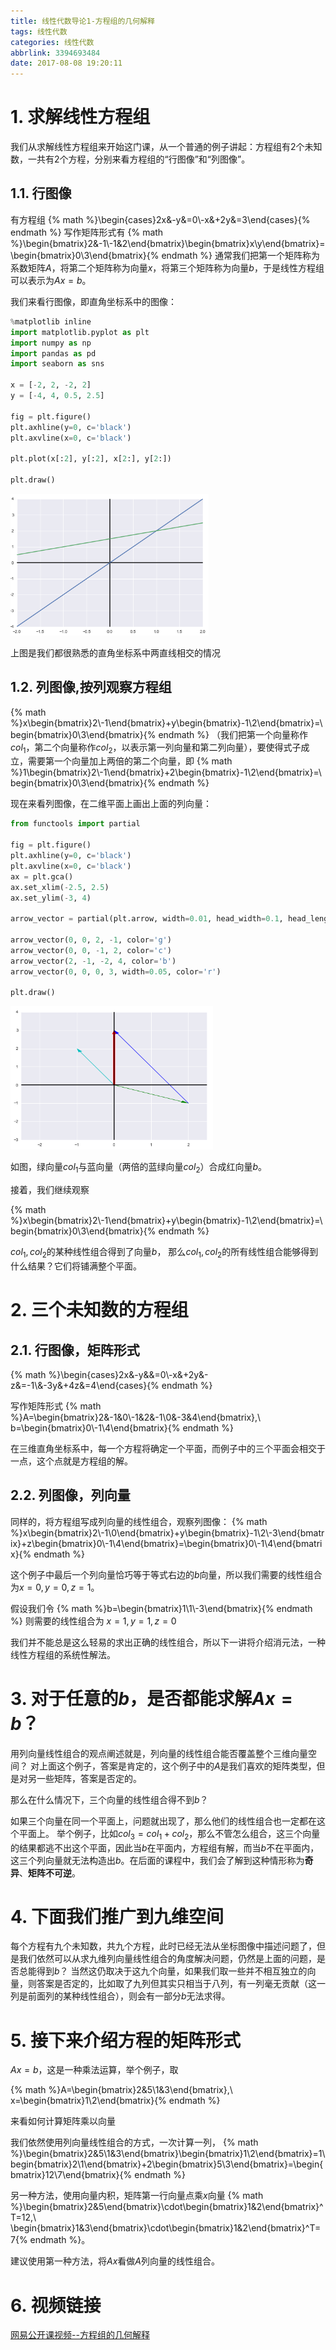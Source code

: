 ```yaml
---
title: 线性代数导论1-方程组的几何解释
tags: 线性代数
categories: 线性代数
abbrlink: 3394693484
date: 2017-08-08 19:20:11
---
```


<!-- toc -->
<!-- more -->

# 1. 求解线性方程组

我们从求解线性方程组来开始这门课，从一个普通的例子讲起：方程组有2个未知数，一共有2个方程，分别来看方程组的“行图像”和“列图像”。

## 1.1. 行图像

有方程组
{% math %}\begin{cases}2x&-y&=0\\-x&+2y&=3\end{cases}{% endmath %}
写作矩阵形式有
{% math %}\begin{bmatrix}2&-1\\-1&2\end{bmatrix}\begin{bmatrix}x\\y\end{bmatrix}=\begin{bmatrix}0\\3\end{bmatrix}{% endmath %}
通常我们把第一个矩阵称为系数矩阵$A$，将第二个矩阵称为向量$x$，将第三个矩阵称为向量$b$，于是线性方程组可以表示为$Ax=b$。

我们来看行图像，即直角坐标系中的图像：

```python
%matplotlib inline
import matplotlib.pyplot as plt
import numpy as np
import pandas as pd
import seaborn as sns

x = [-2, 2, -2, 2]
y = [-4, 4, 0.5, 2.5]

fig = plt.figure()
plt.axhline(y=0, c='black')
plt.axvline(x=0, c='black')

plt.plot(x[:2], y[:2], x[2:], y[2:])

plt.draw()
```

![](3394693484_linear.png)

上图是我们都很熟悉的直角坐标系中两直线相交的情况

## 1.2. 列图像,按列观察方程组

{% math %}x\begin{bmatrix}2\\-1\end{bmatrix}+y\begin{bmatrix}-1\\2\end{bmatrix}=\begin{bmatrix}0\\3\end{bmatrix}{% endmath %}
（我们把第一个向量称作$col_1$，第二个向量称作$col_2$，以表示第一列向量和第二列向量），要使得式子成立，需要第一个向量加上两倍的第二个向量，即
{% math %}1\begin{bmatrix}2\\-1\end{bmatrix}+2\begin{bmatrix}-1\\2\end{bmatrix}=\begin{bmatrix}0\\3\end{bmatrix}{% endmath %}

现在来看列图像，在二维平面上画出上面的列向量：
```python
from functools import partial

fig = plt.figure()
plt.axhline(y=0, c='black')
plt.axvline(x=0, c='black')
ax = plt.gca()
ax.set_xlim(-2.5, 2.5)
ax.set_ylim(-3, 4)

arrow_vector = partial(plt.arrow, width=0.01, head_width=0.1, head_length=0.2, length_includes_head=True)

arrow_vector(0, 0, 2, -1, color='g')
arrow_vector(0, 0, -1, 2, color='c')
arrow_vector(2, -1, -2, 4, color='b')
arrow_vector(0, 0, 0, 3, width=0.05, color='r')

plt.draw()
```

![](3394693484_linearcol.png)

如图，绿向量$col_1$与蓝向量（两倍的蓝绿向量$col_2$）合成红向量$b$。

接着，我们继续观察

{% math %}x\begin{bmatrix}2\\-1\end{bmatrix}+y\begin{bmatrix}-1\\2\end{bmatrix}=\begin{bmatrix}0\\3\end{bmatrix}{% endmath %}

$col_1,col_2$的某种线性组合得到了向量$b$，
那么$col_1,col_2$的所有线性组合能够得到什么结果？它们将铺满整个平面。

# 2. 三个未知数的方程组

## 2.1. 行图像，矩阵形式
{% math %}\begin{cases}2x&-y&&=0\\-x&+2y&-z&=-1\\&-3y&+4z&=4\end{cases}{% endmath %}

写作矩阵形式
{% math %}A=\begin{bmatrix}2&-1&0\\-1&2&-1\\0&-3&4\end{bmatrix},\ b=\begin{bmatrix}0\\-1\\4\end{bmatrix}{% endmath %}

在三维直角坐标系中，每一个方程将确定一个平面，而例子中的三个平面会相交于一点，这个点就是方程组的解。

## 2.2. 列图像，列向量
同样的，将方程组写成列向量的线性组合，观察列图像：
{% math %}x\begin{bmatrix}2\\-1\\0\end{bmatrix}+y\begin{bmatrix}-1\\2\\-3\end{bmatrix}+z\begin{bmatrix}0\\-1\\4\end{bmatrix}=\begin{bmatrix}0\\-1\\4\end{bmatrix}{% endmath %}

这个例子中最后一个列向量恰巧等于等式右边的$b$向量，所以我们需要的线性组合为$x=0,y=0,z=1$。

假设我们令
{% math %}b=\begin{bmatrix}1\\1\\-3\end{bmatrix}{% endmath %}
则需要的线性组合为
$x=1,y=1,z=0$

我们并不能总是这么轻易的求出正确的线性组合，所以下一讲将介绍消元法，一种线性方程组的系统性解法。

# 3. 对于任意的$b$，是否都能求解$Ax=b$？

用列向量线性组合的观点阐述就是，列向量的线性组合能否覆盖整个三维向量空间？
对上面这个例子，答案是肯定的，这个例子中的$A$是我们喜欢的矩阵类型，但是对另一些矩阵，答案是否定的。

那么在什么情况下，三个向量的线性组合得不到$b$？

如果三个向量在同一个平面上，问题就出现了，那么他们的线性组合也一定都在这个平面上。
举个例子，比如$col_3=col_1+col_2$，那么不管怎么组合，这三个向量的结果都逃不出这个平面，因此当$b$在平面内，方程组有解，而当$b$不在平面内，这三个列向量就无法构造出$b$。在后面的课程中，我们会了解到这种情形称为**奇异**、**矩阵不可逆**。

# 4. 下面我们推广到九维空间

每个方程有九个未知数，共九个方程，此时已经无法从坐标图像中描述问题了，但是我们依然可以从求九维列向量线性组合的角度解决问题，仍然是上面的问题，是否总能得到$b$？
当然这仍取决于这九个向量，如果我们取一些并不相互独立的向量，则答案是否定的，比如取了九列但其实只相当于八列，有一列毫无贡献（这一列是前面列的某种线性组合），则会有一部分$b$无法求得。

# 5. 接下来介绍方程的矩阵形式
$Ax=b$，这是一种乘法运算，举个例子，取

{% math %}A=\begin{bmatrix}2&5\\1&3\end{bmatrix},\ x=\begin{bmatrix}1\\2\end{bmatrix}{% endmath %}

来看如何计算矩阵乘以向量

我们依然使用列向量线性组合的方式，一次计算一列，
{% math %}\begin{bmatrix}2&5\\1&3\end{bmatrix}\begin{bmatrix}1\\2\end{bmatrix}=1\begin{bmatrix}2\\1\end{bmatrix}+2\begin{bmatrix}5\\3\end{bmatrix}=\begin{bmatrix}12\\7\end{bmatrix}{% endmath %}

另一种方法，使用向量内积，矩阵第一行向量点乘$x$向量
{% math %}\begin{bmatrix}2&5\end{bmatrix}\cdot\begin{bmatrix}1&2\end{bmatrix}^T=12,\ \begin{bmatrix}1&3\end{bmatrix}\cdot\begin{bmatrix}1&2\end{bmatrix}^T=7{% endmath %}。

建议使用第一种方法，将$Ax$看做$A$列向量的线性组合。

# 6. 视频链接
[网易公开课视频--方程组的几何解释](http://open.163.com/movie/2010/11/7/3/M6V0BQC4M_M6V29E773.html)
